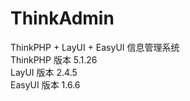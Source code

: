 # ThinkAdmin
ThinkPHP + LayUI + EasyUI 信息管理系统</br>
ThinkPHP 版本 5.1.26 </br>
LayUI    版本 2.4.5  </br>
EasyUI    版本 1.6.6  </br>
